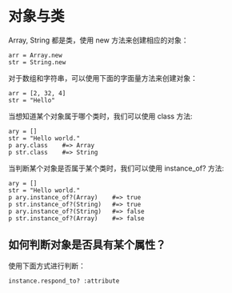 # 对象与类

Array, String 都是类，使用 new 方法来创建相应的对象：

    arr = Array.new
    str = String.new

对于数组和字符串，可以使用下面的字面量方法来创建对象：

    arr = [2, 32, 4]
    str = "Hello"

当想知道某个对象属于哪个类时，我们可以使用 class 方法:

    ary = []
    str = "Hello world."
    p ary.class    #=> Array
    p str.class    #=> String

当判断某个对象是否属于某个类时，我们可以使用 instance_of? 方法:

    ary = []
    str = "Hello world."
    p ary.instance_of?(Array)    #=> true
    p str.instance_of?(String)   #=> true
    p ary.instance_of?(String)   #=> false
    p str.instance_of?(Array)    #=> false

## 如何判断对象是否具有某个属性？

使用下面方式进行判断：

    instance.respond_to? :attribute
